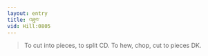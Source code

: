 ```yaml
---
layout: entry
title: འཐུབ་
vid: Hill:0805
---
```

> To cut into pieces, to split CD\. To hew, chop, cut to pieces DK\.



